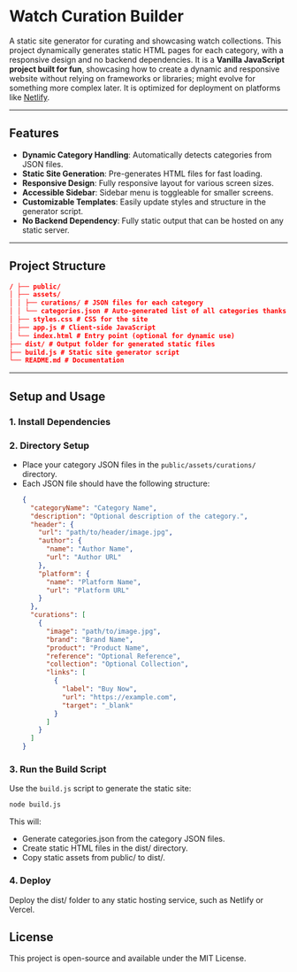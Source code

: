 # Watch Curation Builder

A static site generator for curating and showcasing watch collections. This project dynamically generates static HTML pages for each category, with a responsive design and no backend dependencies. 
It is a **Vanilla JavaScript project built for fun**, showcasing how to create a dynamic and responsive website without relying on frameworks or libraries; might evolve for something more complex later.
It is optimized for deployment on platforms like [Netlify](https://www.netlify.com/).

---

## Features

- **Dynamic Category Handling**: Automatically detects categories from JSON files.
- **Static Site Generation**: Pre-generates HTML files for fast loading.
- **Responsive Design**: Fully responsive layout for various screen sizes.
- **Accessible Sidebar**: Sidebar menu is toggleable for smaller screens.
- **Customizable Templates**: Easily update styles and structure in the generator script.
- **No Backend Dependency**: Fully static output that can be hosted on any static server.

---

## Project Structure
```json
/ ├── public/ 
│ ├── assets/ 
│ │ ├── curations/ # JSON files for each category 
│ │ └── categories.json # Auto-generated list of all categories thanks to build.js
│ ├── styles.css # CSS for the site 
│ ├── app.js # Client-side JavaScript 
│ └── index.html # Entry point (optional for dynamic use) 
├── dist/ # Output folder for generated static files 
├── build.js # Static site generator script 
└── README.md # Documentation
```

---

## Setup and Usage

### 1. Install Dependencies

### 2. Directory Setup
- Place your category JSON files in the `public/assets/curations/` directory.
- Each JSON file should have the following structure:
  ```json
  {
    "categoryName": "Category Name",
    "description": "Optional description of the category.",
    "header": {
      "url": "path/to/header/image.jpg",
      "author": {
        "name": "Author Name",
        "url": "Author URL"
      },
      "platform": {
        "name": "Platform Name",
        "url": "Platform URL"
      }
    },
    "curations": [
      {
        "image": "path/to/image.jpg",
        "brand": "Brand Name",
        "product": "Product Name",
        "reference": "Optional Reference",
        "collection": "Optional Collection",
        "links": [
          {
            "label": "Buy Now",
            "url": "https://example.com",
            "target": "_blank"
          }
        ]
      }
    ]
  }
  ```

### 3. Run the Build Script
Use the `build.js` script to generate the static site:
```bash
node build.js
```

This will:
- Generate categories.json from the category JSON files.
- Create static HTML files in the dist/ directory.
- Copy static assets from public/ to dist/.
  
### 4. Deploy
Deploy the dist/ folder to any static hosting service, such as Netlify or Vercel.

## License
This project is open-source and available under the MIT License.
  
